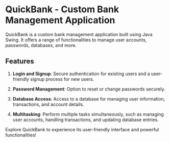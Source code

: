 # QuickBank - Custom Bank Management Application

QuickBank is a custom bank management application built using Java Swing. It offers a range of functionalities to manage user accounts, passwords, databases, and more.

## Features

1. **Login and Signup**: Secure authentication for existing users and a user-friendly signup process for new users.

2. **Password Management**: Option to reset or change passwords securely.

3. **Database Access**: Access to a database for managing user information, transactions, and account details.

4. **Multitasking**: Perform multiple tasks simultaneously, such as managing user accounts, handling transactions, and updating database entries.

Explore QuickBank to experience its user-friendly interface and powerful functionalities!


